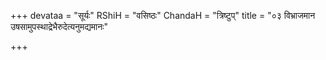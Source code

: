 +++
devataa = "सूर्यः"
RShiH = "वसिष्ठः"
ChandaH = "त्रिष्टुप्"
title = "०३ विभ्राजमान उषसामुपस्थाद्रेभैरुदेत्यनुमद्यमानः"

+++
